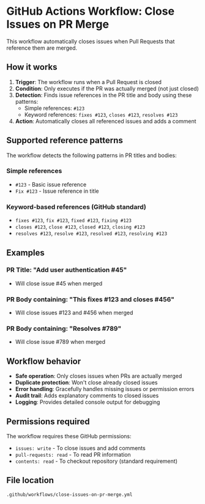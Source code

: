 # GitHub Actions Workflow: Close Issues on PR Merge

This workflow automatically closes issues when Pull Requests that reference them are merged.

## How it works

1. **Trigger**: The workflow runs when a Pull Request is closed
2. **Condition**: Only executes if the PR was actually merged (not just closed)
3. **Detection**: Finds issue references in the PR title and body using these patterns:
   - Simple references: `#123`
   - Keyword references: `fixes #123`, `closes #123`, `resolves #123`
4. **Action**: Automatically closes all referenced issues and adds a comment

## Supported reference patterns

The workflow detects the following patterns in PR titles and bodies:

### Simple references

- `#123` - Basic issue reference
- `Fix #123` - Issue reference in title

### Keyword-based references (GitHub standard)

- `fixes #123`, `fix #123`, `fixed #123`, `fixing #123`
- `closes #123`, `close #123`, `closed #123`, `closing #123`
- `resolves #123`, `resolve #123`, `resolved #123`, `resolving #123`

## Examples

### PR Title: "Add user authentication #45"

- Will close issue #45 when merged

### PR Body containing: "This fixes #123 and closes #456"

- Will close issues #123 and #456 when merged

### PR Body containing: "Resolves #789"

- Will close issue #789 when merged

## Workflow behavior

- **Safe operation**: Only closes issues when PRs are actually merged
- **Duplicate protection**: Won't close already closed issues
- **Error handling**: Gracefully handles missing issues or permission errors
- **Audit trail**: Adds explanatory comments to closed issues
- **Logging**: Provides detailed console output for debugging

## Permissions required

The workflow requires these GitHub permissions:

- `issues: write` - To close issues and add comments
- `pull-requests: read` - To read PR information
- `contents: read` - To checkout repository (standard requirement)

## File location

`.github/workflows/close-issues-on-pr-merge.yml`
